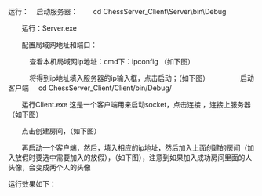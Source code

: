 运行：
    启动服务器：
        cd ChessServer_Client\Server\bin\Debug
        
        运行：Server.exe 
        
        配置局域网地址和端口：
        
            查看本机局域网ip地址：cmd下：ipconfig （如下图）
            
            将得到ip地址填入服务器的ip输入框，点击启动；（如下图）
            
    启动客户端
        cd ChessServer_Client/Client/bin/Debug/
    
        运行Client.exe 这是一个客户端用来启动socket，点击连接 ，连接上服务器（如下图）
        
        点击创建房间，（如下图）
        
        再启动一个客户端，然后，填入相应的ip地址，然后加入上面创建的房间（加入放假时要选中需要加入的放假），（如下图），注意到如果加入成功房间里面的人         头像，会变成两个人的头像
        
        
 运行效果如下：
 
